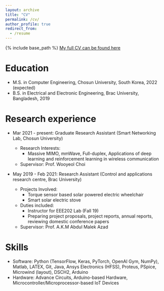 ```yaml
---
layout: archive
title: "CV"
permalink: /cv/
author_profile: true
redirect_from:
  - /resume
---
```


{% include base_path %}
[My full CV can be found here](https://github.com/puloktarafder/puloktarafder.github.io/blob/aa07008a5a338e131ecabbd5280810eb3638f522/files/Pulok_CV.pdf)

Education
======
* M.S. in Computer Engineering, Chosun University, South Korea, 2022 (expected)
* B.S. in Electrical and Electronic Engineering, Brac University, Bangladesh, 2019


Research experience
======
* Mar 2021 - present: Graduate Research Assistant (Smart Networking Lab, Chosun University)
  * Research Interests:
    * Massive MIMO, mmWave, Full-duplex, Applications of deep learning and reinforcement learning in wireless communication
  * Supervisor: Prof. Wooyeol Choi

* May 2019 - Feb 2021: Research Assistant (Control and applications research centre, Brac University)
  * Projects Involved: 
    * Torque sensor based solar powered electric wheelchair
    * Smart solar electric stove
  * Duties included: 
    * Instructor for EEE202 Lab (Fall 19)
    * Preparing project proposals, project reports, annual reports, reviewing domestic conference papers
  * Supervisor: Prof. A.K.M Abdul Malek Azad
  
Skills
======
* Software: Python (TensorFlow, Keras, PyTorch, OpenAI Gym, NumPy), Matlab, LATEX, Git, Java, Ansys Electronics (HFSS), Proteus, PSpice, Microwind (layout), DSCH2, Arduino
* Hardware: Advance Circuits, Arduino-based Hardware, Microcontroller/Microprocessor-based IoT Devices

<!-- * Skill 2
  * Sub-skill 2.1
  * Sub-skill 2.2
  * Sub-skill 2.3
* Skill 3 -->

<!-- Publications
======
  <ul>{% for post in site.publications %}
    {% include archive-single-cv.html %}
  {% endfor %}</ul>
  
Talks
======
  <ul>{% for post in site.talks %}
    {% include archive-single-talk-cv.html %}
  {% endfor %}</ul> -->
  
<!-- Teaching
======
  <ul>{% for post in site.teaching %}
    {% include archive-single-cv.html %}
  {% endfor %}</ul>
   -->
<!-- Service and leadership
======
* Currently signed in to 43 different slack teams -->
